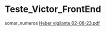 # Teste_Victor_FrontEnd
 somar_numeros
[Heber  vigilante 02-06-23.pdf](https://github.com/heberoffice21/Teste_Victor_FrontEnd/files/11646592/Heber.vigilante.02-06-23.pdf)
